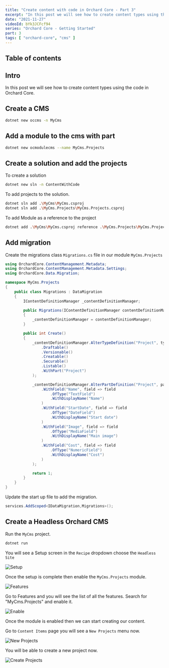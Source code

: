 ```yaml
---
title: "Create content with code in Orchard Core - Part 3"
excerpt: "In this post we will see how to create content types using the code in Orchard Core."
date: "2021-11-27"
videoId: bYk3JCFcf94
series: "Orchard Core - Getting Started"
part: 3
tags: [ "orchard-core", "cms" ]
---
```

## Table of contents

## Intro

In this post we will see how to create content types using the code in Orchard Core.

## Create a CMS

```bash
dotnet new occms -n MyCms
```

## Add a module to the cms with part

```bash
dotnet new ocmodulecms --name MyCms.Projects
```

## Create a solution and add the projects

To create a solution

```bash
dotnet new sln -n ContentWithCode
```

To add projects to the solution.

```bash
dotnet sln add .\MyCms\MyCms.csproj
dotnet sln add .\MyCms.Projects\MyCms.Projects.csproj
```

To add Module as a reference to the project

```bash
dotnet add .\MyCms\MyCms.csproj reference .\MyCms.Projects\MyCms.Projects.csproj
```

## Add migration

Create the migrations class `Migrations.cs` file in our module `MyCms.Projects`

```cs
using OrchardCore.ContentManagement.Metadata;
using OrchardCore.ContentManagement.Metadata.Settings;
using OrchardCore.Data.Migration;

namespace MyCms.Projects
{
    public class Migrations : DataMigration
    {
        IContentDefinitionManager _contentDefinitionManager;

        public Migrations(IContentDefinitionManager contentDefinitionManager)
        {
            _contentDefinitionManager = contentDefinitionManager;
        }

        public int Create()
        {
            _contentDefinitionManager.AlterTypeDefinition("Project", type => type
                .Draftable()
                .Versionable()
                .Creatable()
                .Securable()
                .Listable()
                .WithPart("Project")
            );

            _contentDefinitionManager.AlterPartDefinition("Project", part => part
                .WithField("Name", field => field
                    .OfType("TextField")
                    .WithDisplayName("Name")
                )
                .WithField("StartDate", field => field
                    .OfType("DateField")
                    .WithDisplayName("Start date")
                )
                .WithField("Image", field => field
                    .OfType("MediaField")
                    .WithDisplayName("Main image")
                )
                .WithField("Cost", field => field
                    .OfType("NumericField")
                    .WithDisplayName("Cost")
                )
            );

            return 1;
        }
    }
}
```

Update the start up file to add the migration.

```cs
services.AddScoped<IDataMigration,Migrations>();
```

## Create a Headless Orchard CMS

Run the `MyCms` project.

```cs
dotnet run
```

You will see a Setup screen in the `Recipe` dropdown choose the `Headless Site`

![Setup](/assets/posts/orchard/part3/orchardcore3.1.png)

Once the setup is complete then enable the `MyCms.Projects` module.

![Features](/assets/posts/orchard/part3/orchardcore3.2.png)

Go to Features and you will see the list of all the features. Search for "MyCms.Projects" and enable it.

![Enable](/assets/posts/orchard/part3/orchardcore3.3.png)

Once the module is enabled then we can start creating our content.

Go to `Content Items` page you will see a `New Projects` menu now.

![New Projects](/assets/posts/orchard/part3/orchardcore3.4.png)

You will be able to create a new project now.

![Create Projects](/assets/posts/orchard/part3/orchardcore3.6.png)

